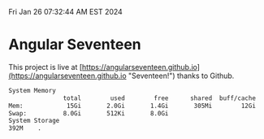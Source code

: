 Fri Jan 26 07:32:44 AM EST 2024

# Angular Seventeen


This project is live at [https://angularseventeen.github.io](https://angularseventeen.github.io "Seventeen!") thanks to Github.

```bash
System Memory
               total        used        free      shared  buff/cache   available
Mem:            15Gi       2.0Gi       1.4Gi       305Mi        12Gi        13Gi
Swap:          8.0Gi       512Ki       8.0Gi
System Storage
392M	.
